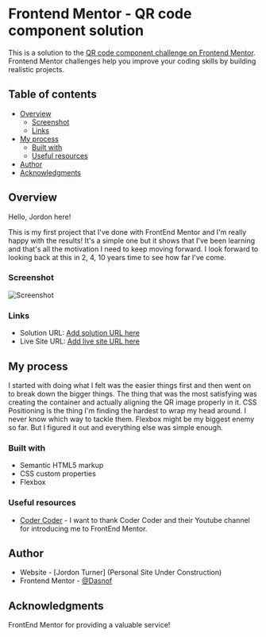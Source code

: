 # Frontend Mentor - QR code component solution

This is a solution to the [QR code component challenge on Frontend Mentor](https://www.frontendmentor.io/challenges/qr-code-component-iux_sIO_H). Frontend Mentor challenges help you improve your coding skills by building realistic projects. 

## Table of contents

- [Overview](#overview)
  - [Screenshot](#screenshot)
  - [Links](#links)
- [My process](#my-process)
  - [Built with](#built-with)
  - [Useful resources](#useful-resources)
- [Author](#author)
- [Acknowledgments](#acknowledgments)

## Overview

Hello, Jordon here! 

This is my first project that I've done with FrontEnd Mentor and I'm really happy with the results! It's a simple one but it shows that I've been learning and that's all the motivation I need to keep moving forward. I look forward to looking back at this in 2, 4, 10 years time to see how far I've come.

### Screenshot

![Screenshot](images/screenshot.png)


### Links

- Solution URL: [Add solution URL here](https://github.com/JordonTurner/FrontEndMentorQRChallenge)
- Live Site URL: [Add live site URL here](https://your-live-site-url.com)

## My process

I started with doing what I felt was the easier things first and then went on to break down the bigger things. The thing that was the most satisfying was creating the container and actually aligning the QR image properly in it. CSS Positioning is the thing I'm finding the hardest to wrap my head around. I never know which way to tackle them. Flexbox might be my biggest enemy so far. But I figured it out and everything else was simple enough.

### Built with

- Semantic HTML5 markup
- CSS custom properties
- Flexbox

### Useful resources

- [Coder Coder](https://www.youtube.com/@TheCoderCoder) - I want to thank Coder Coder and their Youtube channel for introducing me to FrontEnd Mentor. 


## Author

- Website - [Jordon Turner] (Personal Site Under Construction)
- Frontend Mentor - [@Dasnof](https://www.frontendmentor.io/profile/JordonTurner)


## Acknowledgments

FrontEnd Mentor for providing a valuable service!


